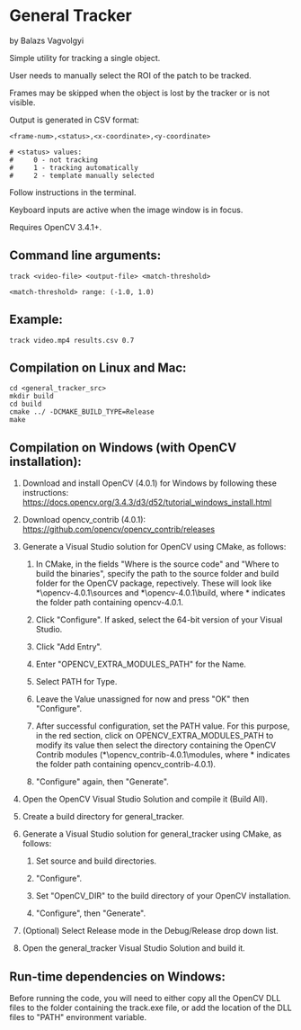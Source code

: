 # General Tracker
by Balazs Vagvolgyi

Simple utility for tracking a single object.

User needs to manually select the ROI of the patch to be tracked.

Frames may be skipped when the object is lost by the tracker or is not visible.

Output is generated in CSV format:

    <frame-num>,<status>,<x-coordinate>,<y-coordinate>

    # <status> values:
    #     0 - not tracking
    #     1 - tracking automatically
    #     2 - template manually selected

Follow instructions in the terminal.

Keyboard inputs are active when the image window is in focus.

Requires OpenCV 3.4.1+.


Command line arguments:
-----------------------

    track <video-file> <output-file> <match-threshold>

    <match-threshold> range: (-1.0, 1.0)

Example:
-------------------------------------------------

    track video.mp4 results.csv 0.7

Compilation on Linux and Mac:
-----------------------

    cd <general_tracker_src>
    mkdir build
    cd build
    cmake ../ -DCMAKE_BUILD_TYPE=Release
    make

Compilation on Windows (with OpenCV installation):
-----------------------
1. Download and install OpenCV (4.0.1) for Windows by following these instructions: https://docs.opencv.org/3.4.3/d3/d52/tutorial_windows_install.html

2. Download opencv_contrib (4.0.1): https://github.com/opencv/opencv_contrib/releases 

3. Generate a Visual Studio solution for OpenCV using CMake, as follows:

   1. In CMake, in the fields "Where is the source code" and "Where to build the binaries", specify the path to the source folder and build folder for the OpenCV package, repectively. These will look like *\opencv-4.0.1\sources and *\opencv-4.0.1\build, where * indicates the folder path containing opencv-4.0.1.

   2. Click "Configure". If asked, select the 64-bit version of your Visual Studio.

   3. Click "Add Entry".

   4. Enter "OPENCV_EXTRA_MODULES_PATH" for the Name.

   5. Select PATH for Type.

   6. Leave the Value unassigned for now and press "OK" then "Configure".

   7. After successful configuration, set the PATH value. For this purpose, in the red section, click on OPENCV_EXTRA_MODULES_PATH to modify its value then select the directory containing the OpenCV Contrib modules (*\opencv_contrib-4.0.1\modules, where * indicates the folder path containing opencv_contrib-4.0.1).

   8. "Configure" again, then "Generate".

4. Open the OpenCV Visual Studio Solution and compile it (Build All).

5. Create a build directory for general_tracker.

6. Generate a Visual Studio solution for general_tracker using CMake, as follows:

   1. Set source and build directories.
   
   2. "Configure".
   
   3. Set "OpenCV_DIR" to the build directory of your OpenCV installation.
   
   4. "Configure", then "Generate".

7. (Optional) Select Release mode in the Debug/Release drop down list.

8. Open the general_tracker Visual Studio Solution and build it.

Run-time dependencies on Windows:
-----------------------

Before running the code, you will need to either copy all the OpenCV DLL files to the folder containing the track.exe file, or add the location of the DLL files to "PATH" environment variable.
